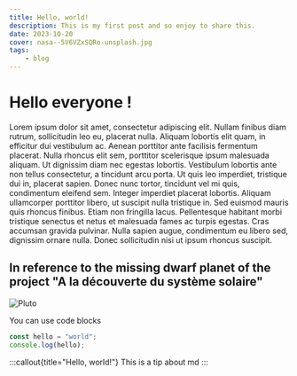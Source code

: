 ```yaml
---
title: Hello, world!
description: This is my first post and so enjoy to share this.
date: 2023-10-20
cover: nasa--5V6VZxSQRo-unsplash.jpg
tags:
    - blog
---
```


# Hello everyone !

Lorem ipsum dolor sit amet, consectetur adipiscing elit. Nullam finibus diam rutrum, sollicitudin leo eu, placerat nulla. Aliquam lobortis elit quam, in efficitur dui vestibulum ac. Aenean porttitor ante facilisis fermentum placerat. Nulla rhoncus elit sem, porttitor scelerisque ipsum malesuada aliquam. Ut dignissim diam nec egestas lobortis. Vestibulum lobortis ante non tellus consectetur, a tincidunt arcu porta. Ut quis leo imperdiet, tristique dui in, placerat sapien. Donec nunc tortor, tincidunt vel mi quis, condimentum eleifend sem. Integer imperdiet placerat lobortis. Aliquam ullamcorper porttitor libero, ut suscipit nulla tristique in. Sed euismod mauris quis rhoncus finibus. Etiam non fringilla lacus. Pellentesque habitant morbi tristique senectus et netus et malesuada fames ac turpis egestas. Cras accumsan gravida pulvinar. Nulla sapien augue, condimentum eu libero sed, dignissim ornare nulla. Donec sollicitudin nisi ut ipsum rhoncus suscipit.

## In reference to the missing dwarf planet of the project "A la découverte du système solaire"

![Pluto](/images/blog/nasa--5V6VZxSQRo-unsplash.jpg)

You can use code blocks

```js
const hello = "world";
console.log(hello);
```

:::callout{title="Hello, world!"}
This is a tip about md
:::